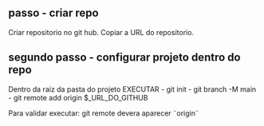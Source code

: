 
## passo - criar repo
Criar repositorio no git hub.
    Copiar a URL do repositorio.

## segundo passo - configurar projeto dentro do repo
Dentro da raiz da pasta do projeto EXECUTAR
    - git init
    - git branch -M main 
    - git remote add origin $_URL_DO_GITHUB

Para validar executar:
    git remote
        devera aparecer ˜origin˜